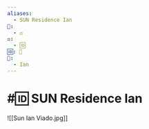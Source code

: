 ```yaml
---
aliases:
  - SUN Residence Ian
📁:
  - ⚖️
⚖️:
  - 🆔
🆔: 🏡
👤:
  - Ian
---
```

# #🆔 SUN Residence Ian

![[Sun Ian Viado.jpg]]